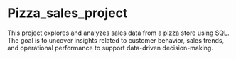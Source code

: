 # Pizza_sales_project
This project explores and analyzes sales data from a pizza store using SQL. The goal is to uncover insights related to customer behavior, sales trends, and operational performance to support data-driven decision-making.
